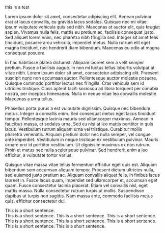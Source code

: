 this is a test

Lorem ipsum dolor sit amet, consectetur adipiscing elit. Aenean pulvinar erat at lacus convallis, eu gravida lacus sodales. Quisque nec mi vitae ipsum vulputate vehicula quis sed nibh. Maecenas at auctor elit, quis feugiat sapien. Vivamus nulla felis, mattis eu pretium ac, facilisis consequat justo. Sed aliquet lorem enim, nec pharetra nibh fringilla sed. Integer sit amet felis tincidunt, posuere arcu vehicula, imperdiet metus. Nulla rutrum elit eget magna tincidunt, nec hendrerit diam bibendum. Maecenas eu odio at magna consequat posuere.

In hac habitasse platea dictumst. Aliquam laoreet sem a velit semper pretium. Fusce a facilisis augue. In non mi luctus tellus lobortis volutpat at vitae nibh. Lorem ipsum dolor sit amet, consectetur adipiscing elit. Praesent suscipit nunc non accumsan auctor. Pellentesque auctor molestie posuere. Quisque commodo porttitor lectus nec fringilla. Cras vehicula sem id ultricies tristique. Class aptent taciti sociosqu ad litora torquent per conubia nostra, per inceptos himenaeos. Nulla in neque vitae leo convallis molestie. Maecenas a urna tellus.

Phasellus porta purus a est vulputate dignissim. Quisque nec bibendum metus. Integer a convallis enim. Sed consequat metus eget lacus tincidunt tempor. Pellentesque lacinia mauris sed ullamcorper maximus. Aenean in faucibus massa, et sodales urna. Sed eu nisi at leo mattis porttitor in quis lacus. Vestibulum rutrum aliquam urna vel tristique. Curabitur mollis pharetra venenatis. Aliquam pretium dolor nec nulla semper, vel congue ante imperdiet. Vestibulum in neque tristique ex vestibulum pulvinar. Mauris ornare orci id porttitor vestibulum. Ut dignissim maximus ex non rutrum. Proin et metus nec nulla scelerisque pulvinar. Sed hendrerit enim a leo efficitur, a vulputate tortor varius.

Quisque vitae massa vitae tellus fermentum efficitur eget quis est. Aliquam bibendum sem accumsan aliquam tempor. Praesent dictum ultricies nulla, sed euismod justo pretium ac. Aliquam convallis aliquet felis, in finibus lacus laoreet in. Fusce lacus quam, imperdiet sed ullamcorper et, accumsan eget quam. Fusce consectetur lacinia placerat. Etiam vel convallis nisl, eget mattis massa. Nulla consectetur rutrum turpis ut mollis. Suspendisse dapibus ut turpis non sagittis. Nam massa ante, commodo facilisis metus quis, efficitur consectetur dui.

This is a short sentence.  
This is a short sentence. 
This is a short sentence. 
This is a short sentence. 
This is a short sentence. 
This is a short sentence. 
This is a short sentence. 
This is a short sentence. 
This is a short sentence. 